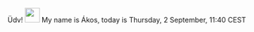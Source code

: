 Üdv! <img src="https://raw.githubusercontent.com/MartinHeinz/MartinHeinz/master/wave.gif" width="30px"> My name is Ákos, today is Thursday, 2 September, 11:40 CEST